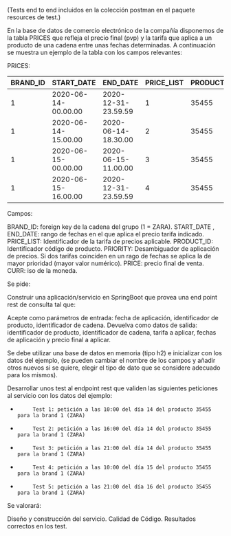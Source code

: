 (Tests end to end incluidos en la colección postman en el paquete resources de test.)

En la base de datos de comercio electrónico de la compañía disponemos de la tabla PRICES que refleja el precio final (pvp) y la tarifa que aplica a un producto de una cadena entre unas fechas determinadas. A continuación se muestra un ejemplo de la tabla con los campos relevantes:
 
PRICES:

|BRAND_ID |        START_DATE        |         END_DATE         |   PRICE_LIST  |   PRODUCT_ID   |   PRIORITY  |   PRICE   |  CURR   |
|---------|--------------------------|--------------------------|---------------|----------------|-------------|-----------|---------|
|   1     |   2020-06-14-00.00.00    |   2020-12-31-23.59.59    |       1       |     35455      |      0      |   35.50   |   EUR   |
|   1     |   2020-06-14-15.00.00    |   2020-06-14-18.30.00    |       2       |     35455      |      1      |   25.45   |   EUR   |
|   1     |   2020-06-15-00.00.00    |   2020-06-15-11.00.00    |       3       |     35455      |      1      |   30.50   |   EUR   |
|   1     |   2020-06-15-16.00.00    |   2020-12-31-23.59.59    |       4       |     35455      |      1      |   38.95   |   EUR   |


 
Campos: 
 
BRAND_ID: foreign key de la cadena del grupo (1 = ZARA).
START_DATE , END_DATE: rango de fechas en el que aplica el precio tarifa indicado.
PRICE_LIST: Identificador de la tarifa de precios aplicable.
PRODUCT_ID: Identificador código de producto.
PRIORITY: Desambiguador de aplicación de precios. Si dos tarifas coinciden en un rago de fechas se aplica la de mayor prioridad (mayor valor numérico).
PRICE: precio final de venta.
CURR: iso de la moneda.
 
Se pide:
 
Construir una aplicación/servicio en SpringBoot que provea una end point rest de consulta  tal que:
 
Acepte como parámetros de entrada: fecha de aplicación, identificador de producto, identificador de cadena.
Devuelva como datos de salida: identificador de producto, identificador de cadena, tarifa a aplicar, fechas de aplicación y precio final a aplicar.
 
Se debe utilizar una base de datos en memoria (tipo h2) e inicializar con los datos del ejemplo, (se pueden cambiar el nombre de los campos y añadir otros nuevos si se quiere, elegir el tipo de dato que se considere adecuado para los mismos).
              
Desarrollar unos test al endpoint rest que  validen las siguientes peticiones al servicio con los datos del ejemplo:
                                                                                       
-          Test 1: petición a las 10:00 del día 14 del producto 35455   para la brand 1 (ZARA)
-          Test 2: petición a las 16:00 del día 14 del producto 35455   para la brand 1 (ZARA)
-          Test 3: petición a las 21:00 del día 14 del producto 35455   para la brand 1 (ZARA)
-          Test 4: petición a las 10:00 del día 15 del producto 35455   para la brand 1 (ZARA)
-          Test 5: petición a las 21:00 del día 16 del producto 35455   para la brand 1 (ZARA)
 
 
Se valorará:
 
Diseño y construcción del servicio.
Calidad de Código.
Resultados correctos en los test.